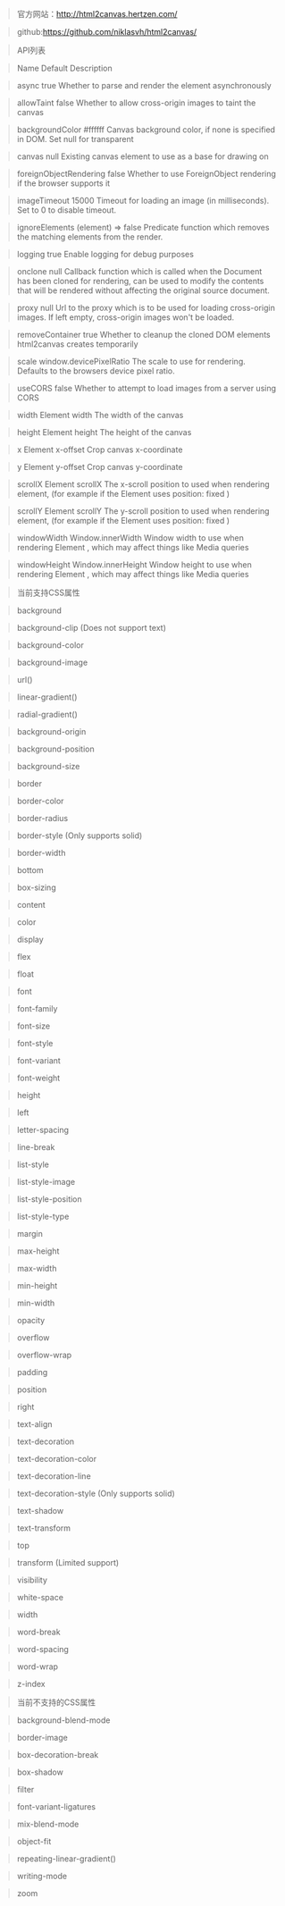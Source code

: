 > 官方网站：http://html2canvas.hertzen.com/

> github:https://github.com/niklasvh/html2canvas/

> API列表

> Name	Default	Description

> async	true	Whether to parse and render the element asynchronously

> allowTaint	false	Whether to allow cross-origin images to taint the canvas

> backgroundColor	#ffffff	Canvas background color, if none is specified in DOM. Set  null for transparent

> canvas	null	Existing  canvas element to use as a base for drawing on

> foreignObjectRendering	false	Whether to use ForeignObject rendering if the browser supports it

> imageTimeout	15000	Timeout for loading an image (in milliseconds). Set to  0 to disable timeout.

> ignoreElements	(element) => false	Predicate function which removes the matching elements from the render.

> logging	true	Enable logging for debug purposes

> onclone	null	Callback function which is called when the Document has been cloned for rendering, can be used to modify the contents that will be rendered without affecting the original source document.

> proxy	null	Url to the proxy which is to be used for loading cross-origin images. If left empty, cross-origin images won't be loaded.

> removeContainer	true	Whether to cleanup the cloned DOM elements html2canvas creates temporarily

> scale	window.devicePixelRatio	The scale to use for rendering. Defaults to the browsers device pixel ratio.

> useCORS	false	Whether to attempt to load images from a server using CORS

> width	Element width	The width of the  canvas

> height	Element height	The height of the  canvas

> x	Element x-offset	Crop canvas x-coordinate

> y	Element y-offset	Crop canvas y-coordinate

> scrollX	Element scrollX	The x-scroll position to used when rendering element, (for example if the Element uses  position: fixed )

> scrollY	Element scrollY	The y-scroll position to used when rendering element, (for example if the Element uses  position: fixed )

> windowWidth	Window.innerWidth	Window width to use when rendering  Element , which may affect things like Media queries

> windowHeight	Window.innerHeight	Window height to use when rendering  Element , which may affect things like Media queries

> 当前支持CSS属性

> background

> background-clip (Does not support text)

> background-color

> background-image

> url()

> linear-gradient()

> radial-gradient()

> background-origin

> background-position

> background-size

> border

> border-color

> border-radius

> border-style (Only supports solid)

> border-width

> bottom

> box-sizing

> content

> color

> display

> flex

> float

> font

> font-family

> font-size

> font-style

> font-variant

> font-weight

> height

> left

> letter-spacing

> line-break

> list-style

> list-style-image

> list-style-position

> list-style-type

> margin

> max-height

> max-width

> min-height

> min-width

> opacity

> overflow

> overflow-wrap

> padding

> position

> right

> text-align

> text-decoration

> text-decoration-color

> text-decoration-line

> text-decoration-style (Only supports solid)

> text-shadow

> text-transform

> top

> transform (Limited support)

> visibility

> white-space

> width

> word-break

> word-spacing

> word-wrap

> z-index

> 当前不支持的CSS属性

> background-blend-mode

> border-image

> box-decoration-break

> box-shadow

> filter

> font-variant-ligatures

> mix-blend-mode

> object-fit

> repeating-linear-gradient()

> writing-mode

> zoom